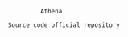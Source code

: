                                                     Athena

                                           Source code official repository
